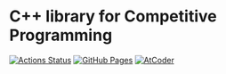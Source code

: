 # C++ library for Competitive Programming
[![Actions Status](https://github.com/uni-kakurenbo/cp-library/workflows/verify/badge.svg)](https://github.com/uni-kakurenbo/cp-library/actions)
[![GitHub Pages](https://img.shields.io/static/v1?label=GitHub+Pages&message=+&color=brightgreen&logo=github)](https://uni-kakurenbo.github.io/cp-library/)
[![AtCoder](https://img.shields.io/endpoint?url=https%3A%2F%2Fatcoder-badges.now.sh%2Fapi%2Fatcoder%2Fjson%2Funi_kakurenbo)](https://atcoder.jp/users/uni_kakurenbo)
